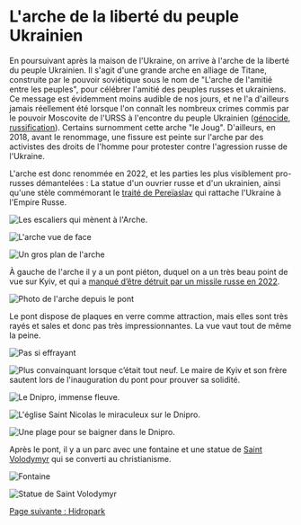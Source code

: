 # L'arche de la liberté du peuple Ukrainien

En poursuivant après la maison de l'Ukraine, on arrive à l'arche de la liberté
du peuple Ukrainien. Il s'agit d'une grande arche en alliage de Titane,
construite par le pouvoir soviétique sous le nom de "L'arche de l'amitié entre
les peuples", pour célébrer l'amitié des peuples russes et ukrainiens. Ce
message est évidemment moins audible de nos jours, et ne l'a d'ailleurs jamais
réellement été lorsque l'on connaît les nombreux crimes commis par le pouvoir
Moscovite de l'URSS à l'encontre du peuple Ukrainien
([génocide](https://fr.wikipedia.org/wiki/Holodomor),
[russification](https://fr.wikipedia.org/wiki/Russification_de_l%27Ukraine)).
Certains surnomment cette arche "le Joug". D'ailleurs, en 2018, avant le
renommage, une fissure est peinte sur l'arche par des activistes des droits de
l'homme pour protester contre l'agression russe de l'Ukraine.

L'arche est donc renommée en 2022, et les parties les plus visiblement pro-russes
démantelées : La statue d'un ouvrier russe et d'un ukrainien, ainsi qu'une stèle
commémorant le [traité de Pereïaslav](https://fr.wikipedia.org/wiki/Trait%C3%A9_de_Pere%C3%AFaslav_(1654))
qui rattache l'Ukraine à l'Empire Russe.

![Les escaliers qui mènent à l'Arche.](images/kyiv/p1/arche/escaliers.jpg)

![L'arche vue de face](images/kyiv/p1/arche/arche.jpg)

![Un gros plan de l'arche](images/kyiv/p1/arche/arche_gros_plan.jpg)

À gauche de l'arche il y a un pont piéton, duquel on a un très beau point de vue
sur Kyiv, et qui a [manqué d’être détruit par un missile russe en 2022](https://www.youtube.com/watch?v=AyUqrFEsU3k).

![Photo de l'arche depuis le pont](images/kyiv/p1/arche/arche_pont_de_verre.jpg)

Le pont dispose de plaques en verre comme attraction, mais elles sont très rayés
et sales et donc pas très impressionnantes. La vue vaut tout de même la peine.

![Pas si effrayant](images/kyiv/p1/arche/pieds.jpg)

![Plus convainquant lorsque c’était tout neuf. Le maire de Kyiv et son frère sautent lors de l'inauguration du pont pour prouver sa solidité.](images/kyiv/p1/arche/klitchko_jump.jpg)

![Le Dnipro, immense fleuve.](images/kyiv/p1/arche/dnipro.jpg)

![L'église Saint Nicolas le miraculeux sur le Dnipro.](images/kyiv/p1/arche/dnipro_chapelle.jpg)

![Une plage pour se baigner dans le Dnipro.](images/kyiv/p1/arche/dnipro_plage.jpg)

Après le pont, il y a un parc avec une fontaine et une statue de
[Saint Volodymyr](https://fr.wikipedia.org/wiki/Vladimir_Ier) qui se converti
au christianisme.

![Fontaine](images/kyiv/p1/arche/fontaine.jpg)

![Statue de Saint Volodymyr](images/kyiv/p1/arche/statue_volodymir_le_grand.jpg)

[Page suivante : Hidropark](kyiv_2_hidropark.md)
